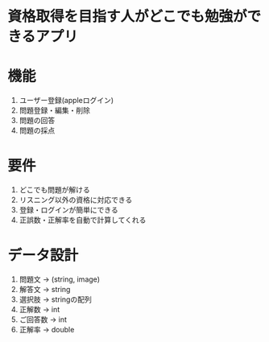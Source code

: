# 資格取得を目指す人がどこでも勉強ができるアプリ

# 機能

1. ユーザー登録(appleログイン)
2. 問題登録・編集・削除
3. 問題の回答
4. 問題の採点

# 要件

1. どこでも問題が解ける
2. リスニング以外の資格に対応できる
3. 登録・ログインが簡単にできる
3. 正誤数・正解率を自動で計算してくれる

# データ設計

1. 問題文 -> (string, image)
2. 解答文 -> string
3. 選択肢 -> stringの配列
4. 正解数 -> int
5. ご回答数 -> int
5. 正解率 -> double
